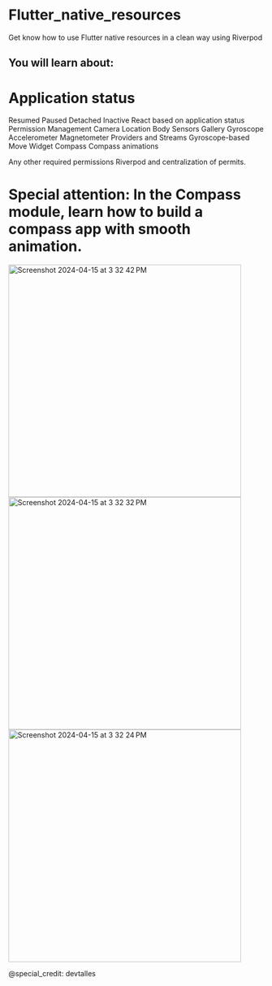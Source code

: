 # Flutter_native_resources

Get know how to use Flutter native resources in a clean way using Riverpod

## You will learn about:
# Application status
Resumed
Paused
Detached
Inactive
React based on application status
Permission Management
Camera
Location
Body Sensors
Gallery
Gyroscope
Accelerometer
Magnetometer
Providers and Streams
Gyroscope-based Move Widget
Compass
Compass animations

Any other required permissions
Riverpod and centralization of permits.

# Special attention: In the Compass module, learn how to build a compass app with smooth animation.


<img width="458" alt="Screenshot 2024-04-15 at 3 32 42 PM" src="https://github.com/adilsontchameia/flutter_native_resources/assets/64656900/1db72d90-6bb0-4f5d-9cd1-d19a314cad64">
<img width="458" alt="Screenshot 2024-04-15 at 3 32 32 PM" src="https://github.com/adilsontchameia/flutter_native_resources/assets/64656900/06431a57-cc6e-4f97-826c-7ad6df64f0d7">
<img width="458" alt="Screenshot 2024-04-15 at 3 32 24 PM" src="https://github.com/adilsontchameia/flutter_native_resources/assets/64656900/05535aaa-0ad4-4ce2-b516-9af2e2b356f7">

@special_credit: devtalles

